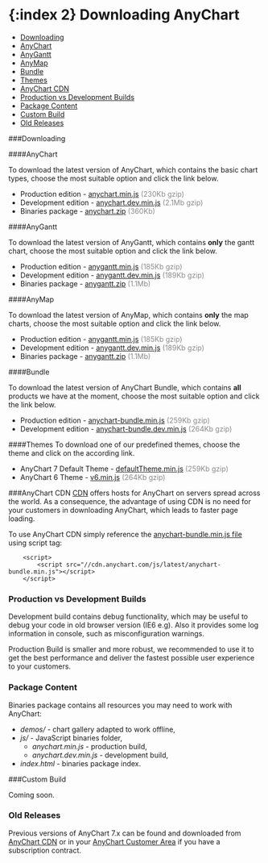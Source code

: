 {:index 2}
Downloading AnyChart
======================

* [Downloading](#downloading)
 * [AnyChart](#anychart)
 * [AnyGantt](#anygantt)
 * [AnyMap](#anymap)
 * [Bundle](#bundle)
 * [Themes](#themes)
* [AnyChart CDN](#anychart_cdn)
* [Production vs Development Builds](#production_vs_development_builds)
* [Package Content](#package_content)
* [Custom Build](#custom_build)
* [Old Releases](#old_releases)

###Downloading

####AnyChart

To download the latest version of AnyChart, which contains the basic chart types, choose the most suitable option and click the link below.
* Production edition - [anychart.min.js](//anychart.com/products/anychart/download/?file=anychart.min.js&version=latest) <span style="color:#898989;">(230Kb gzip)</span>
* Development edition - [anychart.dev.min.js](//anychart.com/products/anychart/download/?file=anychart.dev.min.js&version=latest) <span style="color:#898989;">(2.1Mb gzip)</span>  
* Binaries package - [anychart.zip](//anychart.com/products/anychart/download/latest/anychart.zip) <span style="color:#898989;">(360Kb)</span>  

####AnyGantt

To download the latest version of AnyGantt, which contains **only** the gantt chart, choose the most suitable option and click the link below.
* Production edition - [anygantt.min.js](//anychart.com/products/anygantt/download/?file=anygantt.min.js&version=latest) <span style="color:#898989;">(185Kb gzip)</span>
* Development edition - [anygantt.dev.min.js](//anychart.com/products/anygantt/download/?file=anygantt.dev.min.js&version=latest) <span style="color:#898989;">(189Kb gzip)</span>  
* Binaries package - [anygantt.zip](//anychart.com/products/anygantt/download/latest/anygantt.zip) <span style="color:#898989;">(1.1Mb)</span>  

####AnyMap

To download the latest version of AnyMap, which contains **only** the map charts, choose the most suitable option and click the link below.
* Production edition - [anygantt.min.js](//anychart.com/products/anymap/download/?file=anymap.min.js&version=latest) <span style="color:#898989;">(185Kb gzip)</span>
* Development edition - [anygantt.dev.min.js](//anychart.com/products/anymap/download/?file=anymap.dev.min.js&version=latest) <span style="color:#898989;">(189Kb gzip)</span>  
* Binaries package - [anygantt.zip](//anychart.com/products/anymap/download/latest/anymap.zip) <span style="color:#898989;">(1.1Mb)</span>

####Bundle

To download the latest version of AnyChart Bundle, which contains **all** products we have at the moment, choose the most suitable option and click the link below.
* Production edition - [anychart-bundle.min.js](//cdn.anychart.com/js/latest/anychart-bundle.min.js) <span style="color:#898989;">(259Kb gzip)</span>
* Development edition - [anychart-bundle.dev.min.js](//cdn.anychart.com/js/latest/anychart-bundle.dev.min.js) <span style="color:#898989;">(264Kb gzip)</span>  

####Themes
To download one of our predefined themes, choose the theme and click on the according link.
* AnyChart 7 Default Theme - [defaultTheme.min.js](//cdn.anychart.com/themes/latest/defaultTheme.min.js) <span style="color:#898989;">(259Kb gzip)</span>
* AnyChart 6 Theme - [v6.min.js](//cdn.anychart.com/themes/latest/v6.min.js) <span style="color:#898989;">(264Kb gzip)</span>

###AnyChart CDN
<a href="//en.wikipedia.org/wiki/Content\_delivery\_network" target="_blank">CDN</a> offers hosts for AnyChart on servers spread across the world. As a consequence, the advantage of using CDN is no need for your customers in downloading AnyChart, which leads to faster page loading.
  
 
To use AnyChart CDN simply reference the [anychart-bundle.min.js file](//cdn.anychart.com/js/latest/anychart-bundle.min.js) using script tag:
```
    <script>
        <script src="//cdn.anychart.com/js/latest/anychart-bundle.min.js"></script>
    </script>
```

### Production vs Development Builds

Development build contains debug functionality, which may be useful to debug your code in old browser version (IE6 e.g). Also it provides some log information in console, such as misconfiguration warnings. 

Production Build is smaller and more robust, we recommended to use it to get the best performance and deliver the fastest possible user experience to your customers.

### Package Content
Binaries package contains all resources you may need to work with AnyChart:  
* _demos/_ - chart gallery adapted to work offline,
* _js/_ - JavaScript binaries folder,
  * _anychart.min.js_ - production build,
  * _anychart.dev.min.js_ - development build,
* _index.html_ - binaries package index.
  

###Custom Build

Coming soon.
<!--
Using <a href="build.anychart.com">AnyChart Build Server</a>, you can create your custom build of AnyChart 7.x.<br>
Build Server provides a simple web interface where you can choose which charts types and features you want to include.<br>
You can read more about Build Server and custom builds in the <a href="./Environment/Build_Server">Build Server</a> documentation section.
-->

### Old Releases

Previous versions of AnyChart 7.x can be found and downloaded from <a href="//cdn.anychart.com/" target="_blank">AnyChart CDN</a> or in your [AnyChart Customer Area](//anychart.com/customer_area/) if you have a subscription contract.




